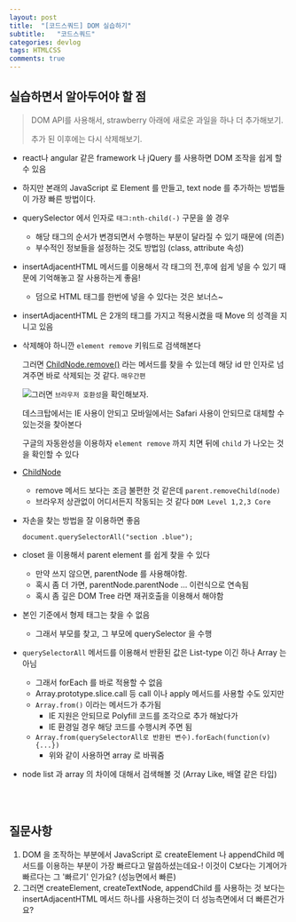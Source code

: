 ```yaml
---
layout: post
title:  "[코드스쿼드] DOM 실습하기"
subtitle:   "코드스쿼드"
categories: devlog
tags: HTMLCSS
comments: true
---
```


## 실습하면서 알아두어야 할 점

> DOM API를 사용해서, strawberry 아래에 새로운 과일을 하나 더 추가해보기. 
>
> 추가 된 이후에는 다시 삭제해보기.

- react나 angular 같은 framework 나 jQuery 를 사용하면 DOM 조작을 쉽게 할 수 있음

- 하지만 본래의 JavaScript 로 Element 를 만들고, text node 를 추가하는 방법들이 가장 빠른 방법이다.

- querySelector 에서 인자로 `태그:nth-child(-)` 구문을 쓸 경우

  - 해당 태그의 순서가 변경되면서 수행하는 부분이 달라질 수 있기 때문에 (의존)
  - 부수적인 정보들을 설정하는 것도 방법임 (class, attribute 속성)

- insertAdjacentHTML 메서드를 이용해서 각 태그의 전,후에 쉽게 넣을 수 있기 때문에 기억해놓고 잘 사용하는게 좋음!

  - 덤으로  HTML 태그를 한번에 넣을 수 있다는 것은 보너스~

- insertAdjacentHTML 은 2개의 태그를 가지고 적용시켰을 때 Move 의 성격을 지니고 있음

- 삭제해야 하니깐 `element remove` 키워드로 검색해본다

  그러면 [ChildNode.remove()](https://developer.mozilla.org/en-US/docs/Web/API/ChildNode/remove) 라는 메서드를 찾을 수 있는데 해당 id 만 인자로 넘겨주면 바로 삭제되는 것 같다. `매우간편`

  ![](https://imgur.com/M0gZ11m.png)그러면 `브라우저 호환성`을 확인해보자.

  데스크탑에서는 IE 사용이 안되고 모바일에서는 Safari 사용이 안되므로 대체할 수 있는것을 찾아본다

  구글의 자동완성을 이용하자 `element remove` 까지 치면 뒤에 `child` 가 나오는 것을 확인할 수 있다

- [ChildNode](https://developer.mozilla.org/en-US/docs/Web/API/ChildNode)

  - remove 메서드 보다는 조금 불편한 것 같은데 `parent.removeChild(node)`
  - 브라우저 상관없이 어디서든지 작동되는 것 같다 `DOM Level 1,2,3 Core`

- 자손을 찾는 방법을 잘 이용하면 좋음

  `document.querySelectorAll("section .blue");`

- closet 을 이용해서 parent element 를 쉽게 찾을 수 있다

  - 만약 쓰지 않으면, parentNode 를 사용해야함.
  - 혹시 좀 더 가면, parentNode.parentNode ... 이런식으로 연속됨
  - 혹시 좀 깊은 DOM Tree 라면 재귀호출을 이용해서 해야함

- 본인 기준에서 형제 태그는 찾을 수 없음

  - 그래서 부모를 찾고, 그 부모에 querySelector 을 수행

- `querySelectorAll`  메서드를 이용해서 반환된 값은 List-type 이긴 하나 Array 는 아님

  - 그래서 forEach 를 바로 적용할 수 없음
  - Array.prototype.slice.call 등 call 이나 apply 메서드를 사용할 수도 있지만
  - `Array.from()` 이라는 메서드가 추가됨
    - IE 지원은 안되므로 Polyfill 코드를 조각으로 추가 해놨다가
    - IE 환경일 경우 해당 코드를 수행시켜 주면 됨
  - `Array.from(querySelectorAll로 반환된 변수).forEach(function(v){...})` 
    - 위와 같이 사용하면 array 로 바꿔줌

- node list 과 array 의 차이에 대해서 검색해볼 것 (Array Like, 배열 같은 타입)

<br />

<br />

## 질문사항

1. DOM 을 조작하는 부분에서 JavaScript 로 createElement 나 appendChild 메서드를 이용하는 부분이 가장 빠르다고 말씀하셨는데요-! 이것이 C보다는 기계어가 빠르다는 그 '빠르기' 인가요? (성능면에서 빠른)
2. 그러면 createElement, createTextNode, appendChild 를 사용하는 것 보다는 insertAdjacentHTML 메서드 하나를 사용하는것이 더 성능측면에서 더 빠른건가요?